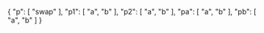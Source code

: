 

{
  "p": [
    "swap"
  ],
  "p1": [
    "a",
    "b"
  ],
  "p2": [
    "a",
    "b"
  ],
  "pa": [
    "a",
    "b"
  ],
  "pb": [
    "a",
    "b"
  ]
}